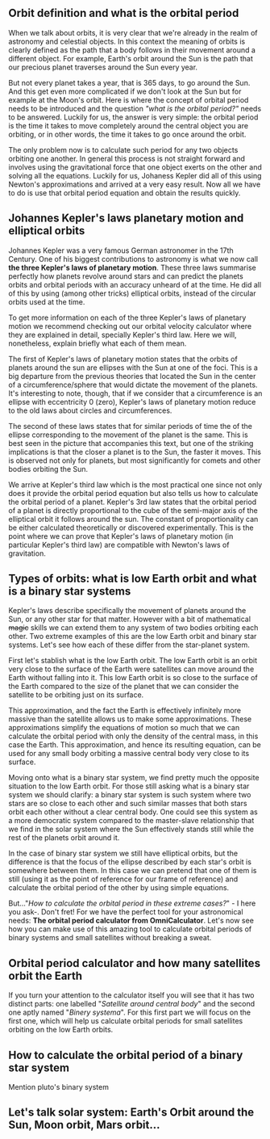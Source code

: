 ## Orbit definition and what is the orbital period

When we talk about orbits, it is very clear that we're already in the realm of astronomy and celestial objects. In this context the meaning of orbits is clearly defined as the path that a body follows in their movement around a different object. For example, Earth's orbit around the Sun is the path that our precious planet traverses around the Sun every year. 

But not every planet takes a year, that is 365 days, to go around the Sun. And this get even more complicated if we don't look at the Sun but for example at the Moon's orbit. Here is where the concept of orbital period needs to be introduced and the question _"what is the orbital period?"_ needs to be answered. Luckily for us, the answer is very simple: the orbital period is the time it takes to move completely around the central object you are orbiting, or in other words, the time it takes to go once around the orbit.

The only problem now is to calculate such period for any two objects orbiting one another. In general this process is not straight forward and involves using the <portal cid=438>gravitational force</portal> that one object exerts on the other and solving all the equations. Luckily for us, Johaness Kepler did all of this using Newton's approximations and arrived at a very easy result. Now all we have to do is use that orbital period equation and obtain the results quickly.

## Johannes Kepler's laws planetary motion and elliptical orbits

Johannes Kepler was a very famous German astronomer in the 17th Century. One of his biggest contributions to astronomy is what we now call **the three Kepler's laws of planetary motion**. These three laws summarise perfectly how planets revolve around stars and can predict the planets orbits and orbital periods with an accuracy unheard of at the time. He did all of this by using (among other tricks) elliptical orbits, instead of the circular orbits used at the time.

To get more information on each of the three Kepler's laws of planetary motion we recommend checking out our <portal cid=1018>orbital velocity calculator</portal> where they are explained in detail, specially Kepler's third law. Here we will, nonetheless, explain briefly what each of them mean.

The first of Kepler's laws of planetary motion states that the orbits of planets around the sun are ellipses with the Sun at one of the foci. This is a big departure from the previous theories that located the Sun in the center of a circumference/sphere that would dictate the movement of the planets. It's interesting to note, though, that if we consider that a circumference is an ellipse with eccentricity 0 (zero), Kepler's laws of planetary motion reduce to the old laws about circles and circumferences.

The second of these laws states that for similar periods of time the of the ellipse corresponding to the movement of the planet is the same. This is best seen in the picture that accompanies this text, but one of the striking implications is that the closer a planet is to the Sun, the faster it moves. This is observed not only for planets, but most significantly for comets and other bodies orbiting the Sun.

We arrive at Kepler's third law which is the most practical one since not only does it provide the orbital period equation but also tells us how to calculate the orbital period of a planet. Kepler's 3rd law states that the orbital period of a planet is directly proportional to the cube of the semi-major axis of the elliptical orbit it follows around the sun. The constant of proportionality can be either calculated theoretically or discovered experimentally. This is the point where we can prove that Kepler's laws of planetary motion (in particular Kepler's third law) are compatible with Newton's laws of gravitation.  

## Types of orbits: what is low Earth orbit and what is a binary star systems

Kepler's laws describe specifically the movement of planets around the Sun, or any other star for that matter. However with a bit of mathematical <strike>magic</strike> skills we can extend them to any system of two bodies orbiting each other. Two extreme examples of this are the low Earth orbit and binary star systems. Let's see how each of these differ from the star-planet system.

First let's stablish what is the low Earth orbit. The low Earth orbit is an orbit very close to the surface of the Earth were satellites can move around the Earth without falling into it. This low Earth orbit is so close to the surface of the Earth compared to the size of the planet that we can consider the satellite to be orbiting just on its surface.

This approximation, and the fact the Earth is effectively infinitely more massive than the satellite allows us to make some approximations. These approximations simplify the equations of motion so much that we can calculate the orbital period with only the density of the central mass, in this case the Earth. This approximation, and hence its resulting equation, can be used for any small body orbiting a massive central body very close to its surface.

Moving onto what is a binary star system, we find pretty much the opposite situation to the low Earth orbit. For those still asking what is a binary star system we should clarify: a binary star system is such system where two stars are so close to each other and such similar masses that both stars orbit each other without a clear central body. One could see this system as a more democratic system compared to the master-slave relationship that we find in the solar system where the Sun effectively stands still while the rest of the planets orbit around it.

In the case of binary star system we still have elliptical orbits, but the difference is that the focus of the ellipse described by each star's orbit is somewhere between them. In this case we can pretend that one of them is still (using it as the point of reference for our frame of reference) and calculate the orbital period of the other by using simple equations. 

But..."_How to calculate the orbital period in these extreme cases?_" - I here you ask-. Don't fret! For we have the perfect tool for your astronomical needs: **The orbital period calculator from OmniCalculator**. Let's now see how you can make use of this amazing tool to calculate orbital periods of binary systems and small satellites without breaking a sweat.

## Orbital period calculator and how many satellites orbit the Earth

If you turn your attention to the calculator itself you will see that it has two distinct parts: one labelled "_Satellite around central body_" and the second one aptly named "_Binery systema_". For this first part we will focus on the first one, which will help us calculate orbital periods for small satellites orbiting on the low Earth orbits.



## How to calculate the orbital period of a binary star system

Mention  pluto's binary system

## Let's talk solar system: Earth's Orbit around the Sun, Moon orbit, Mars orbit...



